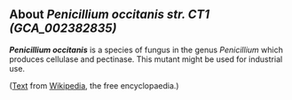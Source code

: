 About *Penicillium occitanis str. CT1 (GCA\_002382835)* 
-------------------------------------------------------



***Penicillium occitanis*** is a species of fungus in the genus
*Penicillium* which produces cellulase and pectinase. This mutant might
be used for industrial use.

([Text](http://en.wikipedia.org/wiki/Penicillium_occitanis) from
[Wikipedia](http://en.wikipedia.org/), the free encyclopaedia.)
